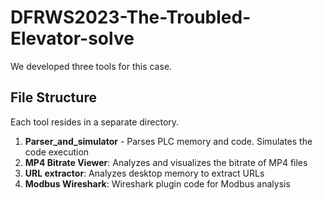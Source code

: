 # DFRWS2023-The-Troubled-Elevator-solve

We developed three tools for this case.

## File Structure

Each tool resides in a separate directory.

1. **Parser_and_simulator** - Parses PLC memory and code. Simulates the code execution
2. **MP4 Bitrate Viewer**: Analyzes and visualizes the bitrate of MP4 files
3. **URL extractor**: Analyzes desktop memory to extract URLs
4. **Modbus Wireshark**: Wireshark plugin code for Modbus analysis